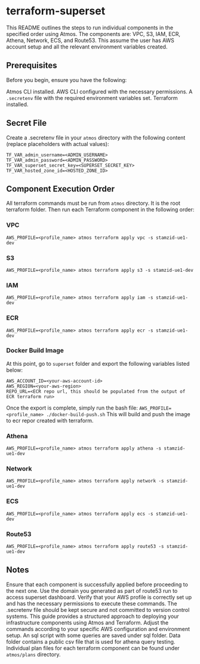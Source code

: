 # terraform-superset

This README outlines the steps to run individual components in the specified order using Atmos. The components are: VPC, S3, IAM, ECR, Athena, Network, ECS, and Route53. This assume the user has AWS account setup and all the relevant environment variables created.

## Prerequisites
Before you begin, ensure you have the following:

Atmos CLI installed.
AWS CLI configured with the necessary permissions.
A `.secretenv` file with the required environment variables set.
Terraform installed.

## Secret File
Create a .secretenv file in your `atmos` directory with the following content (replace placeholders with actual values):

```
TF_VAR_admin_username=<ADMIN_USERNAME>
TF_VAR_admin_password=<ADMIN_PASSWORD>
TF_VAR_superset_secret_key=<SUPERSET_SECRET_KEY>
TF_VAR_hosted_zone_id=<HOSTED_ZONE_ID>
```

## Component Execution Order
All terraform commands must be run from `atmos` directory. It is the root terraform folder.
Then run each Terraform component in the following order:

### VPC
`AWS_PROFILE=<profile_name> atmos terraform apply vpc -s stamzid-ue1-dev`

### S3
`AWS_PROFILE=<profile_name> atmos terraform apply s3 -s stamzid-ue1-dev`

### IAM
`AWS_PROFILE=<profile_name> atmos terraform apply iam -s stamzid-ue1-dev`

### ECR
`AWS_PROFILE=<profile_name> atmos terraform apply ecr -s stamzid-ue1-dev`

### Docker Build Image

At this point, go to `superset` folder and export the following variables listed below:

```
AWS_ACCOUNT_ID=<your-aws-account-id>
AWS_REGION=<your-aws-region>
REPO_URL=<ECR repo url, this should be populated from the output of ECR terraform run>
```

Once the export is complete, simply run the bash file: `AWS_PROFILE=<profile_name> ./docker-build-push.sh`
This will build and push the image to ecr repor created with terraform.

### Athena
`AWS_PROFILE=<profile_name> atmos terraform apply athena -s stamzid-ue1-dev`

### Network
`AWS_PROFILE=<profile_name> atmos terraform apply network -s stamzid-ue1-dev`

### ECS
`AWS_PROFILE=<profile_name> atmos terraform apply ecs -s stamzid-ue1-dev`

### Route53
`AWS_PROFILE=<profile_name> atmos terraform apply route53 -s stamzid-ue1-dev`

## Notes
Ensure that each component is successfully applied before proceeding to the next one. Use the domain you generated as part of route53 run to access superset dashboard.
Verify that your AWS profile is correctly set up and has the necessary permissions to execute these commands.
The .secretenv file should be kept secure and not committed to version control systems.
This guide provides a structured approach to deploying your infrastructure components using Atmos and Terraform. Adjust the commands according to your specific AWS configuration and environment setup.
An sql script with some queries are saved under sql folder. Data folder contains a public csv file that is used for athena query testing.
Individual plan files for each terraform component can be found under `atmos/plans` directory.

